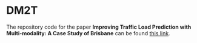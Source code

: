 # DM2T
The repository code for the paper **Improving Traffic Load Prediction with Multi-modality: A Case Study of Brisbane** can be found [this link](https://github.com/khaitran22/DM2T).
